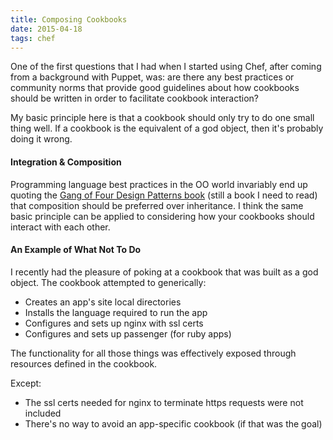 ```yaml
---
title: Composing Cookbooks
date: 2015-04-18
tags: chef
---
```

One of the first questions that I had when I started using Chef, after coming from
a background with Puppet, was: are there any best practices or community norms
that provide good guidelines about how cookbooks should be written in order to
facilitate cookbook interaction?

My basic principle here is that a cookbook should only try to do one small thing
well. If a cookbook is the equivalent of a god object, then it's probably doing
it wrong.

#### Integration & Composition

Programming language best practices in the OO world invariably end up quoting the
[Gang of Four Design Patterns book](http://www.amazon.com/Design-Patterns-Elements-Reusable-Object-Oriented/dp/0201633612/)
(still a book I need to read) that composition should be preferred over inheritance.
I think the same basic principle can be applied to considering how your cookbooks
should interact with each other.

#### An Example of What Not To Do

I recently had the pleasure of poking at a cookbook that was built as a god object.
The cookbook attempted to generically:
<ul>
<li>Creates an app's site local directories
<li>Installs the language required to run the app
<li>Configures and sets up nginx with ssl certs
<li>Configures and sets up passenger (for ruby apps)
</ul>

The functionality for all those things was effectively exposed through resources
defined in the cookbook.

Except:
<ul>
<li>The ssl certs needed for nginx to terminate https requests were not included
<li>There's no way to avoid an app-specific cookbook (if that was the goal)
</ul>


